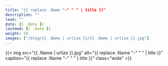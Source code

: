 ```yaml
---
title: "{{ replace .Name "-" " " | title }}"
description: ""
lead: ""
date: {{ .Date }}
lastmod: {{ .Date }}
weight: 50
images: ["/blog/{{ .Name | urlize }}/{{ .Name | urlize }}.jpg"]
---
```


{{< img src="{{ .Name | urlize }}.jpg" alt="{{ replace .Name "-" " " | title }}" caption="{{ replace .Name "-" " " | title }}" class="wide" >}}

